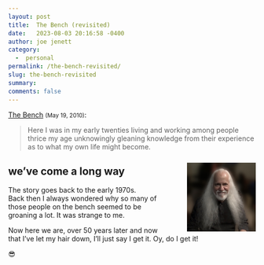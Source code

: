 ```yaml
---
layout: post
title:  The Bench (revisited)
date:   2023-08-03 20:16:58 -0400
author: joe jenett
category:
  -  personal
permalink: /the-bench-revisited/
slug: the-bench-revisited
summary: 
comments: false
---
```

<p><a href="/the_bench/">The Bench</a> <small>(May 19, 2010)</small>:</p>
<blockquote><p>Here I was in my early twenties living and working among people thrice my age unknowingly gleaning knowledge from their experience as to what my own life might become.</p></blockquote> 
<p>
<img src="/images/joenow.jpg" alt="" style="position:relative;float:right;width:140px;top:10px;margin-left:36px;" width="140">
<h2>
we’ve come a long way
</h2>
</p>
<p>
The story goes back to the early 1970s.<br>Back then I always wondered why so many of those people on the bench seemed to be groaning a lot. It was strange to me.
</p>
<p>
Now here we are, over 50 years later and now that I’ve let my hair down, I’ll just say I get it. Oy, do I get it! 
</p>
<p>😎</p>




<a href="https://brid.gy/publish/mastodon"></a>
